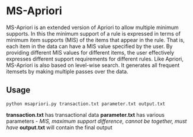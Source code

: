 # MS-Apriori
MS-Apriori is an extended version of Apriori to allow multiple minimum supports. In this the minimum support of a rule is expressed in terms of minimum item supports (MIS) of the items that appear in the rule. That is, each item in the data can have a MIS value specified by the user. By providing different MIS values for different items, the user effectively expresses different support requirements for different rules. Like Apriori, MS-Apriori is also based on level-wise search. It generates all frequent itemsets by making multiple passes over the data.

## Usage
`python msapriori.py transaction.txt parameter.txt output.txt`

  **transaction.txt** has transactional data
  **parameter.txt** has various parameters - _MIS, maximum support difference, cannot be together, must have_
  **output.txt** will contain the final output

